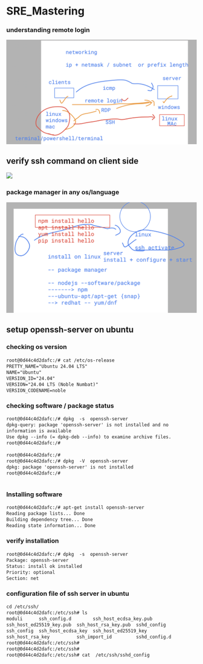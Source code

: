 # SRE_Mastering

### understanding remote login 

<img src="remotel.png">

## verify ssh command on client side 

<img src="client1.png">

### package manager in any os/language 

<img src="pkg.png">


## setup openssh-server on ubuntu 

### checking os version 

```
root@0d44c4d2dafc:/# cat /etc/os-release 
PRETTY_NAME="Ubuntu 24.04 LTS"
NAME="Ubuntu"
VERSION_ID="24.04"
VERSION="24.04 LTS (Noble Numbat)"
VERSION_CODENAME=noble

```

### checking software / package status 

```
root@0d44c4d2dafc:/# dpkg  -s  openssh-server
dpkg-query: package 'openssh-server' is not installed and no information is available
Use dpkg --info (= dpkg-deb --info) to examine archive files.
root@0d44c4d2dafc:/# 

root@0d44c4d2dafc:/# 
root@0d44c4d2dafc:/# dpkg  -V  openssh-server
dpkg: package 'openssh-server' is not installed
root@0d44c4d2dafc:/# 


```

### Installing software 

```
root@0d44c4d2dafc:/# apt-get install openssh-server
Reading package lists... Done
Building dependency tree... Done
Reading state information... Done

```

### verify installation 

```
root@0d44c4d2dafc:/# dpkg  -s  openssh-server
Package: openssh-server
Status: install ok installed
Priority: optional
Section: net

```

### configuration file of ssh server in ubuntu 

```
cd /etc/ssh/
root@0d44c4d2dafc:/etc/ssh# ls
moduli      ssh_config.d        ssh_host_ecdsa_key.pub  ssh_host_ed25519_key.pub  ssh_host_rsa_key.pub  sshd_config
ssh_config  ssh_host_ecdsa_key  ssh_host_ed25519_key    ssh_host_rsa_key          ssh_import_id         sshd_config.d
root@0d44c4d2dafc:/etc/ssh# 
root@0d44c4d2dafc:/etc/ssh# 
root@0d44c4d2dafc:/etc/ssh# cat  /etc/ssh/sshd_config 


```

